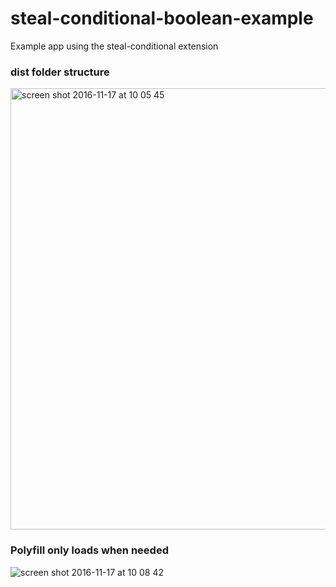 # steal-conditional-boolean-example
Example app using the steal-conditional extension

### dist folder structure 
<img width="706" alt="screen shot 2016-11-17 at 10 05 45" src="https://cloud.githubusercontent.com/assets/724877/20391564/b3f119f4-acb2-11e6-82ff-3fc5a70070f7.png">

### Polyfill only loads when needed
![screen shot 2016-11-17 at 10 08 42](https://cloud.githubusercontent.com/assets/724877/20391556/b023e6d0-acb2-11e6-9716-092b493db3a8.png)


